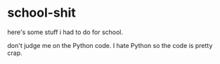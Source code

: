# school-shit

here's some stuff i had to do for school.

don't judge me on the Python code. I hate Python so the code is pretty crap.
